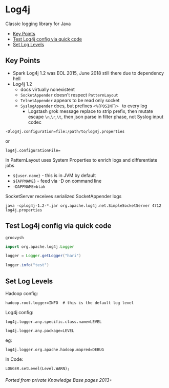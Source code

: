 # Log4j

Classic logging library for Java

<!-- INDEX_START -->
- [Key Points](#key-points)
- [Test Log4j config via quick code](#test-log4j-config-via-quick-code)
- [Set Log Levels](#set-log-levels)
<!-- INDEX_END -->

## Key Points

- Spark Log4j 1.2 was EOL 2015, June 2018 still there due to dependency hell
- Log4j 1.2
  - docs virtually nonexistent
  - `SocketAppender` doesn't respect `PatternLayout`
  - `TelnetAppender` appears to be read only socket
  - `SyslogAppender` does, but prefixes `<%{POSINT}> ` to every log
    - Logstash grok message replace to strip prefix, then mutate escape `\n`,`\r`,`\t`, then json parse in filter phase, not Syslog input codec

```shell
-Dlog4j.configuration=file:/path/to/log4j.properties
```

or

```
log4j.configurationFile=
```

In PatternLayout uses System Properties to enrich logs and differentiate jobs

- `${user.name}` - this is in JVM by default
- `${APPNAME}`   - feed via -D on command line
- `-DAPPNAME=blah`

SocketServer receives serialized SocketAppender logs

```shell
java -cplog4j-1.2-*.jar org.apache.log4j.net.SimpleSocketServer 4712 log4j.properties
```

## Test Log4j config via quick code

```shell
groovysh
```

```groovy
import org.apache.log4j.Logger

logger = Logger.getLogger("hari")

logger.info("test")
```

## Set Log Levels

Hadoop config:

```
hadoop.root.logger=INFO  # this is the default log level
```

Log4j config:

```
log4j.logger.any.specific.class.name=LEVEL
```

```
log4j.logger.any.package=LEVEL
```

eg:

```
log4j.logger.org.apache.hadoop.mapred=DEBUG
```

In  Code:

```
LOGGER.setLevel(Level.WARN);
```

###### Ported from private Knowledge Base pages 2013+
